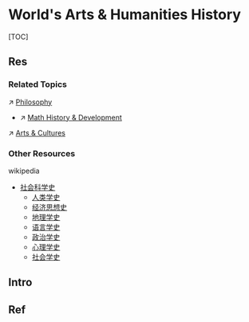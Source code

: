 # World's Arts & Humanities History

[TOC]



## Res
### Related Topics
↗ [Philosophy](../../♂%20Philosophy/Philosophy.md)
- ↗ [Math History & Development](../../../Information%20Science%20&%20Computer%20Science/🧮%20Mathematics/Math%20History%20&%20Development.md)

↗ [Arts & Cultures](../../Arts%20&%20Cultures/Arts%20&%20Cultures.md)


### Other Resources
wikipedia
- [社会科学史](https://zh.wikipedia.org/wiki/%E7%A4%BE%E4%BC%9A%E7%A7%91%E5%AD%A6%E5%8F%B2 "社会科学史")
	- [人类学史](https://zh.wikipedia.org/wiki/%E4%BA%BA%E9%A1%9E%E5%AD%B8%E5%8F%B2 "人类学史")
	- [经济思想史](https://zh.wikipedia.org/wiki/%E7%BB%8F%E6%B5%8E%E6%80%9D%E6%83%B3%E5%8F%B2 "经济思想史")
	- [地理学史](https://zh.wikipedia.org/wiki/%E5%9C%B0%E7%90%86%E5%AD%B8%E5%8F%B2 "地理学史")
	- [语言学史](https://zh.wikipedia.org/wiki/%E8%AA%9E%E8%A8%80%E5%AD%B8%E5%8F%B2 "语言学史")
	- [政治学史](https://zh.wikipedia.org/wiki/%E6%94%BF%E6%B2%BB%E5%AD%A6%E5%8F%B2 "政治学史")
	- [心理学史](https://zh.wikipedia.org/wiki/%E5%BF%83%E7%90%86%E5%AD%A6%E5%8F%B2 "心理学史")
	- [社会学史](https://zh.wikipedia.org/wiki/%E7%A4%BE%E6%9C%83%E5%AD%B8%E5%8F%B2 "社会学史")



## Intro



## Ref
